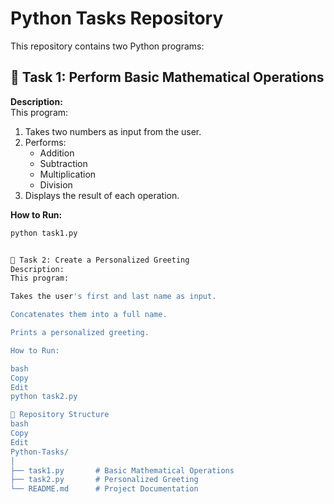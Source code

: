 # Python Tasks Repository

This repository contains two Python programs:

## 📌 Task 1: Perform Basic Mathematical Operations
**Description:**  
This program:
1. Takes two numbers as input from the user.
2. Performs:
   - Addition
   - Subtraction
   - Multiplication
   - Division
3. Displays the result of each operation.

**How to Run:**
```bash
python task1.py


📌 Task 2: Create a Personalized Greeting
Description:
This program:

Takes the user's first and last name as input.

Concatenates them into a full name.

Prints a personalized greeting.

How to Run:

bash
Copy
Edit
python task2.py

📂 Repository Structure
bash
Copy
Edit
Python-Tasks/
│
├── task1.py       # Basic Mathematical Operations
├── task2.py       # Personalized Greeting
└── README.md      # Project Documentation



